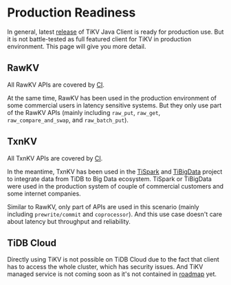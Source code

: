 # Production Readiness

In general, latest [release](https://github.com/tikv/client-java/releases) of TiKV Java Client is ready for production use. But it is not battle-tested as full featured client for TiKV in production environment. This page will give you more detail.

## RawKV
All RawKV APIs are covered by [CI](https://github.com/tikv/client-java/actions/workflows/ci.yml).

At the same time, RawKV has been used in the production environment of some commercial users in latency sensitive systems. But they only use part of the RawKV APIs (mainly including `raw_put`, `raw_get`, `raw_compare_and_swap`, and `raw_batch_put`).

## TxnKV
All TxnKV APIs are covered by [CI](https://github.com/tikv/client-java/actions/workflows/ci.yml).

In the meantime, TxnKV has been used in the [TiSpark](https://docs.pingcap.com/tidb/stable/tispark-overview) and [TiBigData](https://github.com/tidb-incubator/TiBigData) project to integrate data from TiDB to Big Data ecosystem. TiSpark or TiBigData were used in the production system of couple of commercial customers and some internet companies.

Similar to RawKV, only part of APIs are used in this scenario (mainly including `prewrite/commit` and `coprocessor`). And this use case doesn't care about latency but throughput and reliability.

## TiDB Cloud
Directly using TiKV is not possible on TiDB Cloud due to the fact that client has to access the whole cluster, which has security issues. And TiKV managed service is not coming soon as it's not contained in [roadmap](https://docs.pingcap.com/tidbcloud/tidb-cloud-roadmap) yet.
